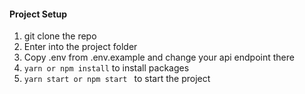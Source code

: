 #### Project Setup

1. git clone the repo
2. Enter into the project folder
3. Copy .env from .env.example and change your api endpoint there
4. `yarn or npm install` to install packages
5. `yarn start or npm start ` to start the project
